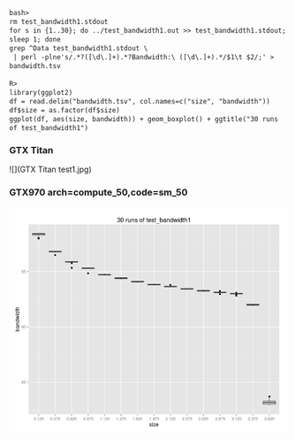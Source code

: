 ```
bash>
rm test_bandwidth1.stdout
for s in {1..30}; do ../test_bandwidth1.out >> test_bandwidth1.stdout; sleep 1; done
grep ^Data test_bandwidth1.stdout \
 | perl -plne's/.*?([\d\.]+).*?Bandwidth:\ ([\d\.]+).*/$1\t $2/;' > bandwidth.tsv

R>
library(ggplot2)
df = read.delim("bandwidth.tsv", col.names=c("size", "bandwidth"))
df$size = as.factor(df$size)
ggplot(df, aes(size, bandwidth)) + geom_boxplot() + ggtitle("30 runs of test_bandwidth1")
```

### GTX Titan

![](GTX Titan test1.jpg)

### GTX970 arch=compute_50,code=sm_50

![](GTX970._50.png)

